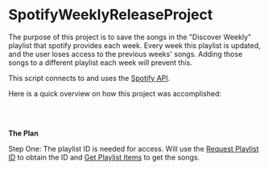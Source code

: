 # SpotifyWeeklyReleaseProject


The purpose of this project is to save the songs in the "Discover Weekly" playlist that spotify provides each week. Every week this playlist is updated, and the user loses access to the previous weeks' songs. Adding those songs to a different playlist each week will prevent this. 

This script connects to and uses the [Spotify API](https://developer.spotify.com/documentation/web-api/reference/get-playlists-tracks).

Here is a quick overview on how this project was accomplished:

<br>
<br>

**The Plan**

Step One: The playlist ID is needed for access. Will use the [Request Playlist ID](https://developer.spotify.com/documentation/web-api/reference/get-playlist) to obtain the ID and [Get Playlist Items](https://developer.spotify.com/documentation/web-api/reference/get-playlists-tracks) to get the songs. 
